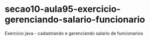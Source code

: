 # secao10-aula95-exercicio-gerenciando-salario-funcionario
Exercicio java - cadastrando e gerenciando salario de funcionarios
